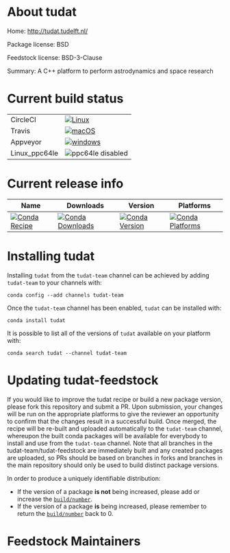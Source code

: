 About tudat
===========

Home: http://tudat.tudelft.nl/

Package license: BSD

Feedstock license: BSD-3-Clause

Summary: A C++ platform to perform astrodynamics and space research



Current build status
====================


<table><tr>
    <td>CircleCI</td>
    <td>
      <a href="https://circleci.com/gh/tudat-team/tudat-feedstock">
        <img alt="Linux" src="https://img.shields.io/circleci/project/github/tudat-team/tudat-feedstock/master.svg?label=Linux">
      </a>
    </td>
  </tr><tr>
    <td>Travis</td>
    <td>
      <a href="https://travis-ci.com/tudat-team/tudat-feedstock">
        <img alt="macOS" src="https://img.shields.io/travis/com/tudat-team/tudat-feedstock/master.svg?label=macOS">
      </a>
    </td>
  </tr><tr>
    <td>Appveyor</td>
    <td>
      <a href="https://ci.appveyor.com/project/tudat-team/tudat-feedstock/branch/master">
        <img alt="windows" src="https://img.shields.io/appveyor/ci/tudat-team/tudat-feedstock/master.svg?label=Windows">
      </a>
    </td>
  </tr>
  <tr>
    <td>Linux_ppc64le</td>
    <td>
      <img src="https://img.shields.io/badge/ppc64le-disabled-lightgrey.svg" alt="ppc64le disabled">
    </td>
  </tr>
</table>

Current release info
====================

| Name | Downloads | Version | Platforms |
| --- | --- | --- | --- |
| [![Conda Recipe](https://img.shields.io/badge/recipe-tudat-green.svg)](https://anaconda.org/tudat-team/tudat) | [![Conda Downloads](https://img.shields.io/conda/dn/tudat-team/tudat.svg)](https://anaconda.org/tudat-team/tudat) | [![Conda Version](https://img.shields.io/conda/vn/tudat-team/tudat.svg)](https://anaconda.org/tudat-team/tudat) | [![Conda Platforms](https://img.shields.io/conda/pn/tudat-team/tudat.svg)](https://anaconda.org/tudat-team/tudat) |

Installing tudat
================

Installing `tudat` from the `tudat-team` channel can be achieved by adding `tudat-team` to your channels with:

```
conda config --add channels tudat-team
```

Once the `tudat-team` channel has been enabled, `tudat` can be installed with:

```
conda install tudat
```

It is possible to list all of the versions of `tudat` available on your platform with:

```
conda search tudat --channel tudat-team
```




Updating tudat-feedstock
========================

If you would like to improve the tudat recipe or build a new
package version, please fork this repository and submit a PR. Upon submission,
your changes will be run on the appropriate platforms to give the reviewer an
opportunity to confirm that the changes result in a successful build. Once
merged, the recipe will be re-built and uploaded automatically to the
`tudat-team` channel, whereupon the built conda packages will be available for
everybody to install and use from the `tudat-team` channel.
Note that all branches in the tudat-team/tudat-feedstock are
immediately built and any created packages are uploaded, so PRs should be based
on branches in forks and branches in the main repository should only be used to
build distinct package versions.

In order to produce a uniquely identifiable distribution:
 * If the version of a package **is not** being increased, please add or increase
   the [``build/number``](https://conda.io/docs/user-guide/tasks/build-packages/define-metadata.html#build-number-and-string).
 * If the version of a package **is** being increased, please remember to return
   the [``build/number``](https://conda.io/docs/user-guide/tasks/build-packages/define-metadata.html#build-number-and-string)
   back to 0.

Feedstock Maintainers
=====================


